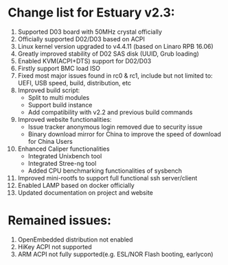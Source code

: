 # Change list for Estuary v2.3:
1. Supported D03 board with 50MHz crystal officially
2. Officially supported D02/D03 based on ACPI
3. Linux kernel version upgraded to v4.4.11 (based on Linaro RPB 16.06)
4. Greatly improved stability of D02 SAS disk (UUID, Grub loading)
5. Enabled KVM(ACPI+DTS) support for D02/D03
6. Firstly support BMC load ISO
7. Fixed most major issues found in rc0 & rc1, include but not limited to: UEFI, USB speed, build, distribution, etc
8. Improved build script:
	- Split to multi modules
	- Support build instance
	- Add compatibility with v2.2 and previous build commands
9. Improved website functionalities:
	- Issue tracker anonymous login removed due to security issue
	- Binary download mirror for China to improve the speed of download for China Users
10. Enhanced Caliper functionalities
	- Integrated Unixbench tool
	- Integrated Stree-ng tool
	- Added CPU benchmarking functionalities of sysbench
11. Improved mini-rootfs to support full functional ssh server/client
12. Enabled LAMP based on docker officially
13. Updated documentation on project and website

# Remained issues:
1. OpenEmbedded distribution not enabled
2. HiKey ACPI not supported
3. ARM ACPI not fully supported(e.g. ESL/NOR Flash booting, earlycon)
